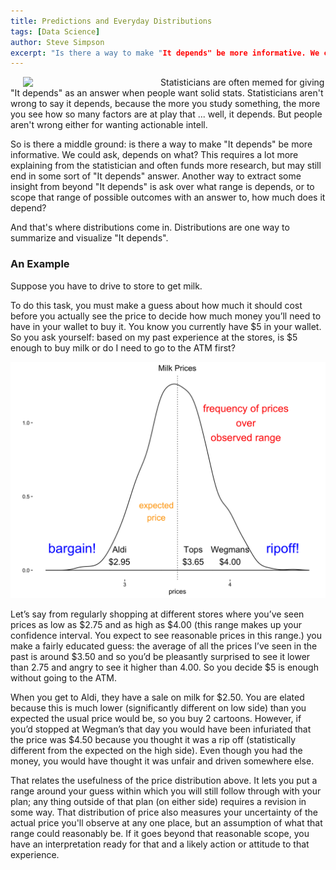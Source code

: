 ```yaml
---
title: Predictions and Everyday Distributions
tags: [Data Science]
author: Steve Simpson
excerpt: "Is there a way to make "It depends" be more informative. We could ask, depends on what? This requires a lot more explaining from the statistician and often funds more research, but may still end in some sort of "It depends" answer. Another way to extract some insight from beyond "It depends" is ask over what range is depends, or to scope that range of possible outcomes with an answer to, how much does it depend?"
---
```


<img src="https://media.giphy.com/media/HPvTiQU5xCMBa/giphy-tumblr.gif" width="200" style="float:left" hspace="20">

Statisticians are often memed for giving "It depends" as an answer when people want solid stats. Statisticians aren't wrong to say it depends, because the more you study something, the more you see how so many factors are at play that ... well, it depends. But people aren't wrong either for wanting actionable intell. 

So is there a middle ground: is there a way to make "It depends" be more informative. We could ask, depends on what? This requires a lot more explaining from the statistician and often funds more research, but may still end in some sort of "It depends" answer. Another way to extract some insight from beyond "It depends" is ask over what range is depends, or to scope that range of possible outcomes with an answer to, how much does it depend?

And that's where distributions come in. Distributions are one way to summarize and visualize "It depends".



### An Example

Suppose you have to drive to store to get milk. 

To do this task, you must make a guess about how much it should cost before you actually see the price to decide how much money you’ll need to have in your wallet to buy it. You know you currently have $5 in your wallet.  So you ask yourself: based on my past experience at the stores, is $5 enough to buy milk or do I need to go to the ATM first?  

![](/images/milk_expected_value_range.png)

Let’s say from regularly shopping at different stores where you’ve seen prices as low as $2.75 and as high as $4.00 (this range makes up your confidence interval. You expect to see reasonable prices in this range.) you make a fairly educated guess: the average of all the prices I’ve seen in the past is around $3.50 and so you’d be pleasantly surprised to see it lower than 2.75 and angry to see it higher than 4.00. So you decide $5 is enough without going to the ATM. 

When you get to Aldi, they have a sale on milk for $2.50. You are elated because this is much lower (significantly different on low side) than you expected the usual price would be, so you buy 2 cartoons. However, if you’d stopped at Wegman’s that day you would have been infuriated that the price was $4.50 because you thought it was a rip off (statistically different from the expected on the high side). Even though you had the money, you would have thought it was unfair and driven somewhere else.

That relates the usefulness of the price distribution above. It lets you put a range around your guess within which you will still follow through with your plan; any thing outside of that plan (on either side) requires a revision in some way. That distribution of price also measures your uncertainty of the actual price you'll observe at any one place, but an assumption of what that range could reasonably be. If it goes beyond that reasonable scope, you have an interpretation ready for that and a likely action or attitude to that experience.


